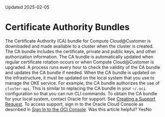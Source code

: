 Updated 2025-02-05
# Certificate Authority Bundles
The Certificate Authority (CA) bundle for Compute Cloud@Customer is downloaded and made available to a cluster when the cluster is created. The CA bundle includes the certificate, private and public keys, and other authorization information.
The CA bundle is automatically updated when regular certificate rotation occurs or when Compute Cloud@Customer is upgraded.
A process runs every hour to check the validity of the CA bundle and updates the CA bundle if needed.
When the CA bundle is updated on the infrastructure, it must be updated on the local system that you use to manage the OKE service. For example, the CA bundle authorizes the use of `cluster-api`. This is similar to replacing the CA bundle in your `~/.oci` configuration so that you can run CLI commands.
To obtain the CA bundle for your local system, contact Oracle for support. See [Creating a Support Request](https://docs.oracle.com/iaas/Content/GSG/support/create-incident.htm). To access support, sign in to the Oracle Cloud Console as described in [Sign In to the OCI Console](https://docs.oracle.com/iaas/Content/GSG/Tasks/signingin.htm#Signing_In_to_the_Console).
Was this article helpful?
YesNo


